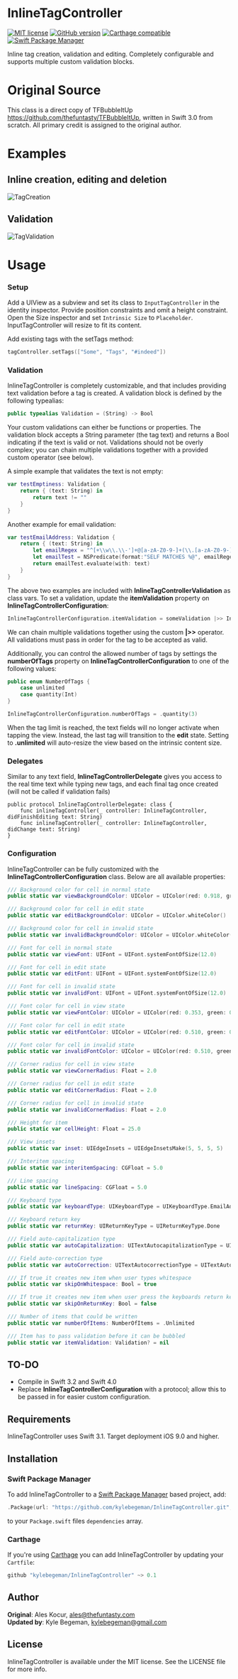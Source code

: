 # InlineTagController

[![MIT license](https://badges.frapsoft.com/os/mit/mit.svg?v=102)](https://github.com/ellerbrock/open-source-badge/)
[![GitHub version](https://badge.fury.io/gh/boennemann%2Fbadges.svg)](http://badge.fury.io/gh/boennemann%2Fbadges)
[![Carthage compatible](https://img.shields.io/badge/Carthage-compatible-4BC51D.svg?style=flat)](https://github.com/Carthage/Carthage)
[![Swift Package Manager](https://rawgit.com/jlyonsmith/artwork/master/SwiftPackageManager/swiftpackagemanager-compatible.svg)](https://swift.org/package-manager/)

Inline tag creation, validation and editing. Completely configurable and supports multiple custom validation blocks.

# Original Source
This class is a direct copy of TFBubbleItUp https://github.com/thefuntasty/TFBubbleItUp, written in Swift 3.0 from scratch. All primary credit is assigned to the original author. 

# Examples

## Inline creation, editing and deletion

![TagCreation](https://user-images.githubusercontent.com/1012880/28084762-8681d8ba-662e-11e7-8569-fd9ea9d31bf6.GIF)

## Validation

![TagValidation](https://user-images.githubusercontent.com/1012880/28084776-8fa44ee6-662e-11e7-9cb5-3e0760725f70.GIF)

# Usage
### Setup

Add a UIView as a subview and set its class to `InputTagController` in the identity inspector. Provide position constraints and omit a height constraint. Open the Size inspector and set `Intrinsic Size` to `Placeholder`. InputTagController will resize to fit its content. 

Add existing tags with the setTags method:

```swift
tagController.setTags(["Some", "Tags", "#indeed"])
```

### Validation

InlineTagController is completely customizable, and that includes providing text validation before a tag is created. A validation block is defined by the following typealias:

```swift
public typealias Validation = (String) -> Bool
```

Your custom validations can either be functions or properties. The validation block accepts a String parameter (the tag text) and returns a Bool indicating if the text is valid or not. Validations should not be overly complex; you can chain multiple validations together with a provided custom operator (see below). 

A simple example that validates the text is not empty: 

```swift
var testEmptiness: Validation {
    return { (text: String) in
        return text != ""
    }
}
```

Another example for email validation:

```swift
var testEmailAddress: Validation {
    return { (text: String) in
        let emailRegex = "^[+\\w\\.\\-']+@[a-zA-Z0-9-]+(\\.[a-zA-Z0-9-]+)*(\\.[a-zA-Z]{2,})+$"
        let emailTest = NSPredicate(format:"SELF MATCHES %@", emailRegex)
        return emailTest.evaluate(with: text)
    }
}
```

The above two examples are included with **InlineTagControllerValidation** as class vars. To set a validation, update the **itemValidation** property on **InlineTagControllerConfiguration**:

```swift
InlineTagControllerConfiguration.itemValidation = someValidation |>> InlineTagControllerValidation.testEmailAddress
```

We can chain multiple validations together using the custom **|>>** operator. All validations must pass in order for the tag to be accepted as valid. 

Additionally, you can control the allowed number of tags by settings the **numberOfTags** property on **InlineTagControllerConfiguration** to one of the following values: 

```swift
public enum NumberOfTags {
    case unlimited
    case quantity(Int)
}

InlineTagControllerConfiguration.numberOfTags = .quantity(3)
```

When the tag limit is reached, the text fields will no longer activate when tapping the view. Instead, the last tag will transition to the **edit** state. Setting to **.unlimited** will auto-resize the view based on the intrinsic content size. 

### Delegates

Similar to any text field, **InlineTagControllerDelegate** gives you access to the real time text while typing new tags, and each final tag once created (will not be called if validation fails)

```
public protocol InlineTagControllerDelegate: class {
    func inlineTagController(_ controller: InlineTagController, didFinishEditing text: String)
    func inlineTagController(_ controller: InlineTagController, didChange text: String)
}
```

### Configuration

InlineTagController can be fully customized with the **InlineTagControllerConfiguration** class. Below are all available properties:

```swift
/// Background color for cell in normal state
public static var viewBackgroundColor: UIColor = UIColor(red: 0.918, green: 0.933, blue: 0.949, alpha: 1.00)

/// Background color for cell in edit state
public static var editBackgroundColor: UIColor = UIColor.whiteColor()

/// Background color for cell in invalid state
public static var invalidBackgroundColor: UIColor = UIColor.whiteColor()

/// Font for cell in normal state
public static var viewFont: UIFont = UIFont.systemFontOfSize(12.0)

/// Font for cell in edit state
public static var editFont: UIFont = UIFont.systemFontOfSize(12.0)

/// Font for cell in invalid state
public static var invalidFont: UIFont = UIFont.systemFontOfSize(12.0)

/// Font color for cell in view state
public static var viewFontColor: UIColor = UIColor(red: 0.353, green: 0.388, blue: 0.431, alpha: 1.00)

/// Font color for cell in edit state
public static var editFontColor: UIColor = UIColor(red: 0.510, green: 0.553, blue: 0.596, alpha: 1.00)

/// Font color for cell in invalid state
public static var invalidFontColor: UIColor = UIColor(red: 0.510, green: 0.553, blue: 0.596, alpha: 1.00)

/// Corner radius for cell in view state
public static var viewCornerRadius: Float = 2.0

/// Corner radius for cell in edit state
public static var editCornerRadius: Float = 2.0

/// Corner radius for cell in invalid state
public static var invalidCornerRadius: Float = 2.0

/// Height for item
public static var cellHeight: Float = 25.0

/// View insets
public static var inset: UIEdgeInsets = UIEdgeInsetsMake(5, 5, 5, 5)

/// Interitem spacing
public static var interitemSpacing: CGFloat = 5.0

/// Line spacing
public static var lineSpacing: CGFloat = 5.0

/// Keyboard type
public static var keyboardType: UIKeyboardType = UIKeyboardType.EmailAddress

/// Keyboard return key
public static var returnKey: UIReturnKeyType = UIReturnKeyType.Done

/// Field auto-capitalization type
public static var autoCapitalization: UITextAutocapitalizationType = UITextAutocapitalizationType.None

/// Field auto-correction type
public static var autoCorrection: UITextAutocorrectionType = UITextAutocorrectionType.No

/// If true it creates new item when user types whitespace
public static var skipOnWhitespace: Bool = true

/// If true it creates new item when user press the keyboards return key. Otherwise resigns first responder
public static var skipOnReturnKey: Bool = false

/// Number of items that could be written
public static var numberOfItems: NumberOfItems = .Unlimited

/// Item has to pass validation before it can be bubbled
public static var itemValidation: Validation? = nil
```

## TO-DO

- Compile in Swift 3.2 and Swift 4.0
- Replace **InlineTagControllerConfiguration** with a protocol; allow this to be passed in for easier custom configuration.

## Requirements

InlineTagController uses Swift 3.1. Target deployment iOS 9.0 and higher.

## Installation

### Swift Package Manager
To add InlineTagController to a [Swift Package Manager](https://swift.org/package-manager/) based project, add:

```swift
.Package(url: "https://github.com/kylebegeman/InlineTagController.git", majorVersion: 0, minor: 1),
```
to your `Package.swift` files `dependencies` array.

### Carthage
If you're using [Carthage](https://github.com/Carthage/Carthage) you can add InlineTagController by updating your `Cartfile`: 

```swift
github "kylebegeman/InlineTagController" ~> 0.1
```

## Author

**Original**: Ales Kocur, ales@thefuntasty.com    
**Updated by**: Kyle Begeman, kylebegeman@gmail.com     

## License

InlineTagController is available under the MIT license. See the LICENSE file for more info.
